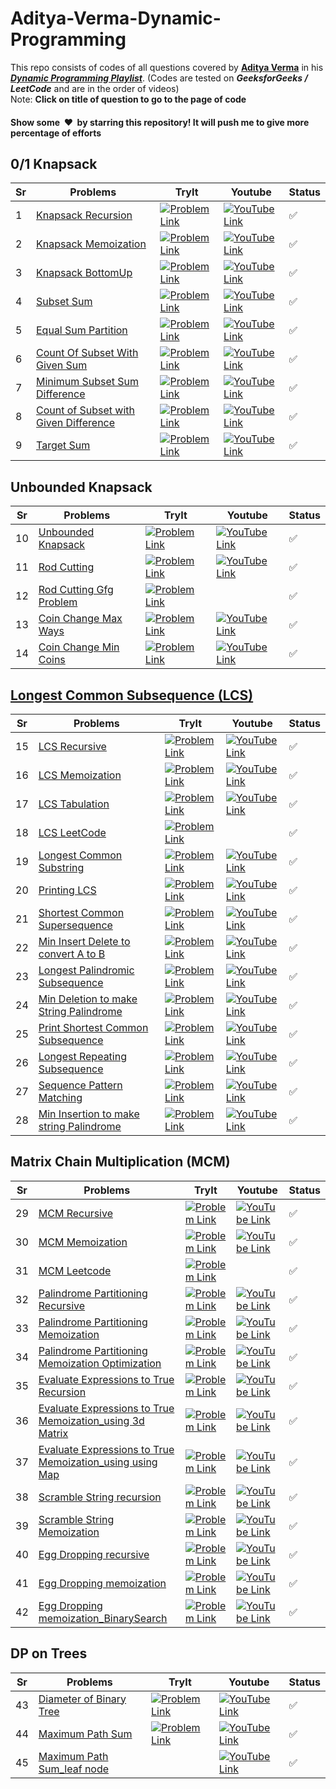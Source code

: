 # Aditya-Verma-Dynamic-Programming
This repo consists of codes of all questions covered by **[Aditya Verma](https://www.youtube.com/@TheAdityaVerma)** in his ***[Dynamic Programming Playlist](https://www.youtube.com/watch?v=nqowUJzG-iM&list=PL_z_8CaSLPWekqhdCPmFohncHwz8TY2Go&index=1)***. 
(Codes are tested on ***GeeksforGeeks / LeetCode*** and are in the order of videos)\
Note: **Click on title of question to go to the page of code**

<h4>Show some &nbsp;❤️&nbsp; by starring this repository! It will push me to give more percentage of efforts</h4>

## 0/1 Knapsack
Sr  | Problems              | TryIt                                   | Youtube                                 |Status
----|-----------------------|-----------------------------------------|-----------------------------------------|---------
1   | [Knapsack Recursion](https://github.com/yashk9293/Aditya-Verma-Dynamic-Programming/blob/main/01_Recursive_Knapsack.cpp) | [![Problem Link](https://github.com/yashk9293/Aditya-Verma-Dynamic-Programming/assets/90888884/cffabc15-9edb-48f5-979a-7032f0f8bbc2)](https://www.geeksforgeeks.org/problems/0-1-knapsack-problem0945/1)  | [![YouTube Link](https://github.com/yashk9293/Aditya-Verma-Dynamic-Programming/assets/90888884/3a973d84-2858-44d3-8059-0ca0835decc2)](https://youtu.be/kvyShbFVaY8?list=PL_z_8CaSLPWekqhdCPmFohncHwz8TY2Go) | ✅
2   | [Knapsack Memoization](https://github.com/yashk9293/Aditya-Verma-Dynamic-Programming/blob/main/02_Knapsack_memoization.cpp) | [![Problem Link](https://github.com/yashk9293/Aditya-Verma-Dynamic-Programming/assets/90888884/cffabc15-9edb-48f5-979a-7032f0f8bbc2)](https://www.geeksforgeeks.org/problems/0-1-knapsack-problem0945/1)  | [![YouTube Link](https://github.com/yashk9293/Aditya-Verma-Dynamic-Programming/assets/90888884/3a973d84-2858-44d3-8059-0ca0835decc2)](https://youtu.be/fJbIuhs24zQ?list=PL_z_8CaSLPWekqhdCPmFohncHwz8TY2Go) | ✅
3   | [Knapsack BottomUp](https://github.com/yashk9293/Aditya-Verma-Dynamic-Programming/blob/main/03_Knapsack_BottomUp.cpp) | [![Problem Link](https://github.com/yashk9293/Aditya-Verma-Dynamic-Programming/assets/90888884/cffabc15-9edb-48f5-979a-7032f0f8bbc2)](https://www.geeksforgeeks.org/problems/0-1-knapsack-problem0945/1)  | [![YouTube Link](https://github.com/yashk9293/Aditya-Verma-Dynamic-Programming/assets/90888884/3a973d84-2858-44d3-8059-0ca0835decc2)](https://youtu.be/ntCGbPMeqgg?list=PL_z_8CaSLPWekqhdCPmFohncHwz8TY2Go) | ✅
4   | [Subset Sum](https://github.com/yashk9293/Aditya-Verma-Dynamic-Programming/blob/main/04_SubsetSum.cpp) | [![Problem Link](https://github.com/yashk9293/Aditya-Verma-Dynamic-Programming/assets/90888884/cffabc15-9edb-48f5-979a-7032f0f8bbc2)](https://www.geeksforgeeks.org/problems/subset-sum-problem-1611555638/1)  | [![YouTube Link](https://github.com/yashk9293/Aditya-Verma-Dynamic-Programming/assets/90888884/3a973d84-2858-44d3-8059-0ca0835decc2)](https://youtu.be/_gPcYovP7wc?list=PL_z_8CaSLPWekqhdCPmFohncHwz8TY2Go) | ✅
5   | [Equal Sum Partition](https://github.com/yashk9293/Aditya-Verma-Dynamic-Programming/blob/main/05_EqualSumPartition.cpp) | [![Problem Link](https://github.com/yashk9293/Aditya-Verma-Dynamic-Programming/assets/90888884/0adcfa0f-bdde-4c47-a616-510cb11ce0d0)](https://leetcode.com/problems/partition-equal-subset-sum/)  | [![YouTube Link](https://github.com/yashk9293/Aditya-Verma-Dynamic-Programming/assets/90888884/3a973d84-2858-44d3-8059-0ca0835decc2)](https://youtu.be/UmMh7xp07kY?list=PL_z_8CaSLPWekqhdCPmFohncHwz8TY2Go) | ✅
6   | [Count Of Subset With Given Sum](https://github.com/yashk9293/Aditya-Verma-Dynamic-Programming/blob/main/06_CountOfSubset_with_given_sum.cpp) | [![Problem Link](https://github.com/yashk9293/Aditya-Verma-Dynamic-Programming/assets/90888884/cffabc15-9edb-48f5-979a-7032f0f8bbc2)](https://www.geeksforgeeks.org/problems/perfect-sum-problem5633/1)  | [![YouTube Link](https://github.com/yashk9293/Aditya-Verma-Dynamic-Programming/assets/90888884/3a973d84-2858-44d3-8059-0ca0835decc2)](https://youtu.be/F7wqWbqYn9g?list=PL_z_8CaSLPWekqhdCPmFohncHwz8TY2Go) | ✅
7   | [Minimum Subset Sum Difference](https://github.com/yashk9293/Aditya-Verma-Dynamic-Programming/blob/main/07_Minimum_subset_sum_difference.cpp) | [![Problem Link](https://github.com/yashk9293/Aditya-Verma-Dynamic-Programming/assets/90888884/cffabc15-9edb-48f5-979a-7032f0f8bbc2)](https://www.geeksforgeeks.org/problems/minimum-sum-partition3317/1)  | [![YouTube Link](https://github.com/yashk9293/Aditya-Verma-Dynamic-Programming/assets/90888884/3a973d84-2858-44d3-8059-0ca0835decc2)](https://youtu.be/-GtpxG6l_Mc?list=PL_z_8CaSLPWekqhdCPmFohncHwz8TY2Go) | ✅
8   | [Count of Subset with Given Difference](https://github.com/yashk9293/Aditya-Verma-Dynamic-Programming/blob/main/08_CountOfSubset_with_given_difference.cpp) | [![Problem Link](https://github.com/yashk9293/Aditya-Verma-Dynamic-Programming/assets/90888884/cffabc15-9edb-48f5-979a-7032f0f8bbc2)](https://www.geeksforgeeks.org/problems/partitions-with-given-difference/1)  | [![YouTube Link](https://github.com/yashk9293/Aditya-Verma-Dynamic-Programming/assets/90888884/3a973d84-2858-44d3-8059-0ca0835decc2)](https://youtu.be/ot_XBHyqpFc?list=PL_z_8CaSLPWekqhdCPmFohncHwz8TY2Go) | ✅
9   | [Target Sum](https://github.com/yashk9293/Aditya-Verma-Dynamic-Programming/blob/main/09_TargetSum.cpp) | [![Problem Link](https://github.com/yashk9293/Aditya-Verma-Dynamic-Programming/assets/90888884/0adcfa0f-bdde-4c47-a616-510cb11ce0d0)](https://leetcode.com/problems/target-sum/)  | [![YouTube Link](https://github.com/yashk9293/Aditya-Verma-Dynamic-Programming/assets/90888884/3a973d84-2858-44d3-8059-0ca0835decc2)](https://youtu.be/Hw6Ygp3JBYw?list=PL_z_8CaSLPWekqhdCPmFohncHwz8TY2Go) | ✅



## Unbounded Knapsack
Sr  | Problems              | TryIt                                   | Youtube                                 |Status
----|-----------------------|-----------------------------------------|-----------------------------------------|---------
10  | [Unbounded Knapsack](https://github.com/yashk9293/Aditya-Verma-Dynamic-Programming/blob/main/10_unbounded_knapsack.cpp) | [![Problem Link](https://github.com/yashk9293/Aditya-Verma-Dynamic-Programming/assets/90888884/cffabc15-9edb-48f5-979a-7032f0f8bbc2)](https://www.geeksforgeeks.org/problems/knapsack-with-duplicate-items4201/1)  | [![YouTube Link](https://github.com/yashk9293/Aditya-Verma-Dynamic-Programming/assets/90888884/3a973d84-2858-44d3-8059-0ca0835decc2)](https://youtu.be/aycn9KO8_Ls?list=PL_z_8CaSLPWekqhdCPmFohncHwz8TY2Go) | ✅
11  | [Rod Cutting](https://github.com/yashk9293/Aditya-Verma-Dynamic-Programming/blob/main/11_RodCutting.cpp) | [![Problem Link](https://github.com/yashk9293/Aditya-Verma-Dynamic-Programming/assets/90888884/cffabc15-9edb-48f5-979a-7032f0f8bbc2)](https://www.geeksforgeeks.org/cutting-a-rod-dp-13/)  | [![YouTube Link](https://github.com/yashk9293/Aditya-Verma-Dynamic-Programming/assets/90888884/3a973d84-2858-44d3-8059-0ca0835decc2)](https://youtu.be/SZqAQLjDsag?list=PL_z_8CaSLPWekqhdCPmFohncHwz8TY2Go) | ✅
12  | [Rod Cutting Gfg Problem](https://github.com/yashk9293/Aditya-Verma-Dynamic-Programming/blob/main/12_RodCutting_Gfg_problem.cpp) | [![Problem Link](https://github.com/yashk9293/Aditya-Verma-Dynamic-Programming/assets/90888884/cffabc15-9edb-48f5-979a-7032f0f8bbc2)](https://www.geeksforgeeks.org/problems/rod-cutting0840/1)  |  | ✅
13  | [Coin Change Max Ways](https://github.com/yashk9293/Aditya-Verma-Dynamic-Programming/blob/main/13_CoinChange_maxWays.cpp) | [![Problem Link](https://github.com/yashk9293/Aditya-Verma-Dynamic-Programming/assets/90888884/0adcfa0f-bdde-4c47-a616-510cb11ce0d0)](https://leetcode.com/problems/coin-change-ii/)  | [![YouTube Link](https://github.com/yashk9293/Aditya-Verma-Dynamic-Programming/assets/90888884/3a973d84-2858-44d3-8059-0ca0835decc2)](https://youtu.be/I4UR2T6Ro3w?list=PL_z_8CaSLPWekqhdCPmFohncHwz8TY2Go) | ✅
14  | [Coin Change Min Coins](https://github.com/yashk9293/Aditya-Verma-Dynamic-Programming/blob/main/14_CoinChange_minCoins.cpp) | [![Problem Link](https://github.com/yashk9293/Aditya-Verma-Dynamic-Programming/assets/90888884/0adcfa0f-bdde-4c47-a616-510cb11ce0d0)](https://leetcode.com/problems/coin-change)  | [![YouTube Link](https://github.com/yashk9293/Aditya-Verma-Dynamic-Programming/assets/90888884/3a973d84-2858-44d3-8059-0ca0835decc2)](https://youtu.be/I-l6PBeERuc?list=PL_z_8CaSLPWekqhdCPmFohncHwz8TY2Go) | ✅



## [Longest Common Subsequence (LCS)](https://www.geeksforgeeks.org/longest-common-subsequence-dp-4/)
Sr  | Problems              | TryIt                                   | Youtube                                 |Status
----|-----------------------|-----------------------------------------|-----------------------------------------|---------
15  | [LCS Recursive](https://github.com/yashk9293/Aditya-Verma-Dynamic-Programming/blob/main/15_LCS_Recursive.cpp) | [![Problem Link](https://github.com/yashk9293/Aditya-Verma-Dynamic-Programming/assets/90888884/0adcfa0f-bdde-4c47-a616-510cb11ce0d0)](https://leetcode.com/problems/longest-common-subsequence)  | [![YouTube Link](https://github.com/yashk9293/Aditya-Verma-Dynamic-Programming/assets/90888884/3a973d84-2858-44d3-8059-0ca0835decc2)](https://youtu.be/4Urd0a0BNng?list=PL_z_8CaSLPWekqhdCPmFohncHwz8TY2Go) | ✅
16  | [LCS Memoization](https://github.com/yashk9293/Aditya-Verma-Dynamic-Programming/blob/main/16_LCS_memoization.cpp) |  [![Problem Link](https://github.com/yashk9293/Aditya-Verma-Dynamic-Programming/assets/90888884/0adcfa0f-bdde-4c47-a616-510cb11ce0d0)](https://leetcode.com/problems/longest-common-subsequence) | [![YouTube Link](https://github.com/yashk9293/Aditya-Verma-Dynamic-Programming/assets/90888884/3a973d84-2858-44d3-8059-0ca0835decc2)](https://youtu.be/g_hIx4yn9zg?list=PL_z_8CaSLPWekqhdCPmFohncHwz8TY2Go) | ✅
17  | [LCS Tabulation](https://github.com/yashk9293/Aditya-Verma-Dynamic-Programming/blob/main/17_LCS_Tabulation.cpp) | [![Problem Link](https://github.com/yashk9293/Aditya-Verma-Dynamic-Programming/assets/90888884/0adcfa0f-bdde-4c47-a616-510cb11ce0d0)](https://leetcode.com/problems/longest-common-subsequence) | [![YouTube Link](https://github.com/yashk9293/Aditya-Verma-Dynamic-Programming/assets/90888884/3a973d84-2858-44d3-8059-0ca0835decc2)](https://youtu.be/hR3s9rGlMTU?list=PL_z_8CaSLPWekqhdCPmFohncHwz8TY2Go) | ✅
18  | [LCS LeetCode](https://github.com/yashk9293/Aditya-Verma-Dynamic-Programming/blob/main/18_LCS_LeetCode.cpp) | [![Problem Link](https://github.com/yashk9293/Aditya-Verma-Dynamic-Programming/assets/90888884/0adcfa0f-bdde-4c47-a616-510cb11ce0d0)](https://leetcode.com/problems/longest-common-subsequence)  |  | ✅
19  | [Longest Common Substring](https://github.com/yashk9293/Aditya-Verma-Dynamic-Programming/blob/main/19_Longest_Common_Substring.cpp) | [![Problem Link](https://github.com/yashk9293/Aditya-Verma-Dynamic-Programming/assets/90888884/cffabc15-9edb-48f5-979a-7032f0f8bbc2)](https://www.geeksforgeeks.org/problems/longest-common-substring1452/1)  | [![YouTube Link](https://github.com/yashk9293/Aditya-Verma-Dynamic-Programming/assets/90888884/3a973d84-2858-44d3-8059-0ca0835decc2)](https://youtu.be/HrybPYpOvz0?list=PL_z_8CaSLPWekqhdCPmFohncHwz8TY2Go) | ✅
20  | [Printing LCS](https://github.com/yashk9293/Aditya-Verma-Dynamic-Programming/blob/main/20_Printing_LCS.cpp) | [![Problem Link](https://github.com/yashk9293/Aditya-Verma-Dynamic-Programming/assets/90888884/cffabc15-9edb-48f5-979a-7032f0f8bbc2)](https://www.geeksforgeeks.org/printing-longest-common-subsequence/)  | [![YouTube Link](https://github.com/yashk9293/Aditya-Verma-Dynamic-Programming/assets/90888884/3a973d84-2858-44d3-8059-0ca0835decc2)](https://youtu.be/x5hQvnUcjiM?list=PL_z_8CaSLPWekqhdCPmFohncHwz8TY2Go) | ✅
21  | [Shortest Common Supersequence](https://github.com/yashk9293/Aditya-Verma-Dynamic-Programming/blob/main/21_Shortest_Common_Supersequence.cpp) | [![Problem Link](https://github.com/yashk9293/Aditya-Verma-Dynamic-Programming/assets/90888884/cffabc15-9edb-48f5-979a-7032f0f8bbc2)](https://www.geeksforgeeks.org/problems/shortest-common-supersequence0322/1)  | [![YouTube Link](https://github.com/yashk9293/Aditya-Verma-Dynamic-Programming/assets/90888884/3a973d84-2858-44d3-8059-0ca0835decc2)](https://youtu.be/823Grn4_dCQ?list=PL_z_8CaSLPWekqhdCPmFohncHwz8TY2Go) | ✅
22  | [Min Insert Delete to convert A to B](https://github.com/yashk9293/Aditya-Verma-Dynamic-Programming/blob/main/22_Min_InsertDelete_to_convert_AtoB.cpp) | [![Problem Link](https://github.com/yashk9293/Aditya-Verma-Dynamic-Programming/assets/90888884/cffabc15-9edb-48f5-979a-7032f0f8bbc2)](https://www.geeksforgeeks.org/problems/minimum-number-of-deletions-and-insertions0209/1)  | [![YouTube Link](https://github.com/yashk9293/Aditya-Verma-Dynamic-Programming/assets/90888884/3a973d84-2858-44d3-8059-0ca0835decc2)](https://youtu.be/-fx6aDxcWyg?list=PL_z_8CaSLPWekqhdCPmFohncHwz8TY2Go) | ✅
23  | [Longest Palindromic Subsequence](https://github.com/yashk9293/Aditya-Verma-Dynamic-Programming/blob/main/23_Longest_Palindromic_Subsequence.cpp) | [![Problem Link](https://github.com/yashk9293/Aditya-Verma-Dynamic-Programming/assets/90888884/0adcfa0f-bdde-4c47-a616-510cb11ce0d0)](https://leetcode.com/problems/longest-palindromic-subsequence/)  | [![YouTube Link](https://github.com/yashk9293/Aditya-Verma-Dynamic-Programming/assets/90888884/3a973d84-2858-44d3-8059-0ca0835decc2)](https://youtu.be/wuOOOATz_IA?list=PL_z_8CaSLPWekqhdCPmFohncHwz8TY2Go) | ✅
24  | [Min Deletion to make String Palindrome](https://github.com/yashk9293/Aditya-Verma-Dynamic-Programming/blob/main/24_MinDeletion_toMakeString_Palindrome.cpp) | [![Problem Link](https://github.com/yashk9293/Aditya-Verma-Dynamic-Programming/assets/90888884/cffabc15-9edb-48f5-979a-7032f0f8bbc2)](https://www.geeksforgeeks.org/problems/minimum-number-of-deletions4610/1)  | [![YouTube Link](https://github.com/yashk9293/Aditya-Verma-Dynamic-Programming/assets/90888884/3a973d84-2858-44d3-8059-0ca0835decc2)](https://youtu.be/CFwCCNbRuLY?list=PL_z_8CaSLPWekqhdCPmFohncHwz8TY2Go) | ✅
25  | [Print Shortest Common Subsequence](https://github.com/yashk9293/Aditya-Verma-Dynamic-Programming/blob/main/25_Print_shortestCommonSubsequence.cpp) | [![Problem Link](https://github.com/yashk9293/Aditya-Verma-Dynamic-Programming/assets/90888884/0adcfa0f-bdde-4c47-a616-510cb11ce0d0)](https://leetcode.com/problems/shortest-common-supersequence/)  | [![YouTube Link](https://github.com/yashk9293/Aditya-Verma-Dynamic-Programming/assets/90888884/3a973d84-2858-44d3-8059-0ca0835decc2)](https://youtu.be/VDhRg-ZJTuc?list=PL_z_8CaSLPWekqhdCPmFohncHwz8TY2Go) | ✅
26  | [Longest Repeating Subsequence](https://github.com/yashk9293/Aditya-Verma-Dynamic-Programming/blob/main/26_Longest_Repeating_Subsequence.cpp) | [![Problem Link](https://github.com/yashk9293/Aditya-Verma-Dynamic-Programming/assets/90888884/cffabc15-9edb-48f5-979a-7032f0f8bbc2)](https://www.geeksforgeeks.org/problems/longest-repeating-subsequence2004/1)  | [![YouTube Link](https://github.com/yashk9293/Aditya-Verma-Dynamic-Programming/assets/90888884/3a973d84-2858-44d3-8059-0ca0835decc2)](https://youtu.be/hbTaCmQGqLg?list=PL_z_8CaSLPWekqhdCPmFohncHwz8TY2Go) | ✅
27  | [Sequence Pattern Matching](https://github.com/yashk9293/Aditya-Verma-Dynamic-Programming/blob/main/27_Sequence_Pattern_matching.cpp) | [![Problem Link](https://github.com/yashk9293/Aditya-Verma-Dynamic-Programming/assets/90888884/0adcfa0f-bdde-4c47-a616-510cb11ce0d0)](https://leetcode.com/problems/is-subsequence/)  | [![YouTube Link](https://github.com/yashk9293/Aditya-Verma-Dynamic-Programming/assets/90888884/3a973d84-2858-44d3-8059-0ca0835decc2)](https://youtu.be/QVntmksK2es?list=PL_z_8CaSLPWekqhdCPmFohncHwz8TY2Go) | ✅
28  | [Min Insertion to make string Palindrome](https://github.com/yashk9293/Aditya-Verma-Dynamic-Programming/blob/main/28_MinInsertion_toMakeString_palindrome.cpp) | [![Problem Link](https://github.com/yashk9293/Aditya-Verma-Dynamic-Programming/assets/90888884/0adcfa0f-bdde-4c47-a616-510cb11ce0d0)](https://leetcode.com/problems/minimum-insertion-steps-to-make-a-string-palindrome/)  | [![YouTube Link](https://github.com/yashk9293/Aditya-Verma-Dynamic-Programming/assets/90888884/3a973d84-2858-44d3-8059-0ca0835decc2)](https://youtu.be/AEcRW4ylm_c?list=PL_z_8CaSLPWekqhdCPmFohncHwz8TY2Go) | ✅



## Matrix Chain Multiplication (MCM)
Sr  | Problems              | TryIt                                   | Youtube                                 |Status
----|-----------------------|-----------------------------------------|-----------------------------------------|---------
29  | [MCM Recursive](https://github.com/yashk9293/Aditya-Verma-Dynamic-Programming/blob/main/29_MCM_Recursive.cpp) | [![Problem Link](https://github.com/yashk9293/Aditya-Verma-Dynamic-Programming/assets/90888884/cffabc15-9edb-48f5-979a-7032f0f8bbc2)](https://www.geeksforgeeks.org/problems/matrix-chain-multiplication0303/1)  | [![YouTube Link](https://github.com/yashk9293/Aditya-Verma-Dynamic-Programming/assets/90888884/3a973d84-2858-44d3-8059-0ca0835decc2)](https://youtu.be/kMK148J9qEE?list=PL_z_8CaSLPWekqhdCPmFohncHwz8TY2Go) | ✅
30  | [MCM Memoization](https://github.com/yashk9293/Aditya-Verma-Dynamic-Programming/blob/main/30_MCM_Memoization.cpp) | [![Problem Link](https://github.com/yashk9293/Aditya-Verma-Dynamic-Programming/assets/90888884/cffabc15-9edb-48f5-979a-7032f0f8bbc2)](https://www.geeksforgeeks.org/problems/matrix-chain-multiplication0303/1)  | [![YouTube Link](https://github.com/yashk9293/Aditya-Verma-Dynamic-Programming/assets/90888884/3a973d84-2858-44d3-8059-0ca0835decc2)](https://youtu.be/9uUVFNOT3_Y?list=PL_z_8CaSLPWekqhdCPmFohncHwz8TY2Go) | ✅
31  | [MCM Leetcode](https://github.com/yashk9293/Aditya-Verma-Dynamic-Programming/blob/main/31_MCM_Leetcode.cpp) | [![Problem Link](https://github.com/yashk9293/Aditya-Verma-Dynamic-Programming/assets/90888884/0adcfa0f-bdde-4c47-a616-510cb11ce0d0)](https://leetcode.com/problems/minimum-score-triangulation-of-polygon)  |  | ✅
32  | [Palindrome Partitioning Recursive](https://github.com/yashk9293/Aditya-Verma-Dynamic-Programming/blob/main/32_Palindrome_Partitioning_Recursive.cpp) | [![Problem Link](https://github.com/yashk9293/Aditya-Verma-Dynamic-Programming/assets/90888884/0adcfa0f-bdde-4c47-a616-510cb11ce0d0)](https://leetcode.com/problems/palindrome-partitioning-ii/)  | [![YouTube Link](https://github.com/yashk9293/Aditya-Verma-Dynamic-Programming/assets/90888884/3a973d84-2858-44d3-8059-0ca0835decc2)](https://youtu.be/szKVpQtBHh8?list=PL_z_8CaSLPWekqhdCPmFohncHwz8TY2Go) | ✅
33  | [Palindrome Partitioning Memoization](https://github.com/yashk9293/Aditya-Verma-Dynamic-Programming/blob/main/33_Palindrome_Partitioning_memoization.cpp) | [![Problem Link](https://github.com/yashk9293/Aditya-Verma-Dynamic-Programming/assets/90888884/0adcfa0f-bdde-4c47-a616-510cb11ce0d0)](https://leetcode.com/problems/palindrome-partitioning-ii/)  | [![YouTube Link](https://github.com/yashk9293/Aditya-Verma-Dynamic-Programming/assets/90888884/3a973d84-2858-44d3-8059-0ca0835decc2)](https://youtu.be/fOUlNlawdAU?list=PL_z_8CaSLPWekqhdCPmFohncHwz8TY2Go) | ✅
34  | [Palindrome Partitioning Memoization Optimization](https://github.com/yashk9293/Aditya-Verma-Dynamic-Programming/blob/main/34_Palindrome_partitioning_memoization_optimization.cpp) | [![Problem Link](https://github.com/yashk9293/Aditya-Verma-Dynamic-Programming/assets/90888884/0adcfa0f-bdde-4c47-a616-510cb11ce0d0)](https://leetcode.com/problems/palindrome-partitioning-ii/)  | [![YouTube Link](https://github.com/yashk9293/Aditya-Verma-Dynamic-Programming/assets/90888884/3a973d84-2858-44d3-8059-0ca0835decc2)](https://youtu.be/9h10fqkI7Nk?list=PL_z_8CaSLPWekqhdCPmFohncHwz8TY2Go) | ✅
35  | [Evaluate Expressions to True Recursion](https://github.com/yashk9293/Aditya-Verma-Dynamic-Programming/blob/main/35_Evaluate_expressionsToTrue_recursion.cpp) | [![Problem Link](https://github.com/yashk9293/Aditya-Verma-Dynamic-Programming/assets/90888884/cffabc15-9edb-48f5-979a-7032f0f8bbc2)](https://www.geeksforgeeks.org/problems/boolean-parenthesization5610/1)  | [![YouTube Link](https://github.com/yashk9293/Aditya-Verma-Dynamic-Programming/assets/90888884/3a973d84-2858-44d3-8059-0ca0835decc2)](https://youtu.be/pGVguAcWX4g?list=PL_z_8CaSLPWekqhdCPmFohncHwz8TY2Go) | ✅
36  | [Evaluate Expressions to True Memoization_using 3d Matrix](https://github.com/yashk9293/Aditya-Verma-Dynamic-Programming/blob/main/36_Evaluate_expressionToTrue_memoization_using3dMatrix.cpp) | [![Problem Link](https://github.com/yashk9293/Aditya-Verma-Dynamic-Programming/assets/90888884/cffabc15-9edb-48f5-979a-7032f0f8bbc2)](https://www.geeksforgeeks.org/problems/boolean-parenthesization5610/1)  | [![YouTube Link](https://github.com/yashk9293/Aditya-Verma-Dynamic-Programming/assets/90888884/3a973d84-2858-44d3-8059-0ca0835decc2)](https://youtu.be/bzXM1Zond9U?list=PL_z_8CaSLPWekqhdCPmFohncHwz8TY2Go) | ✅
37  | [Evaluate Expressions to True Memoization_using using Map](https://github.com/yashk9293/Aditya-Verma-Dynamic-Programming/blob/main/37_Evaluate_expressionToTrue_memoization_usingMap.cpp) | [![Problem Link](https://github.com/yashk9293/Aditya-Verma-Dynamic-Programming/assets/90888884/cffabc15-9edb-48f5-979a-7032f0f8bbc2)](https://www.geeksforgeeks.org/problems/boolean-parenthesization5610/1)  | [![YouTube Link](https://github.com/yashk9293/Aditya-Verma-Dynamic-Programming/assets/90888884/3a973d84-2858-44d3-8059-0ca0835decc2)](https://youtu.be/bzXM1Zond9U?list=PL_z_8CaSLPWekqhdCPmFohncHwz8TY2Go) | ✅
38  | [Scramble String recursion](https://github.com/yashk9293/Aditya-Verma-Dynamic-Programming/blob/main/38_ScrambleString_recursion.cpp) | [![Problem Link](https://github.com/yashk9293/Aditya-Verma-Dynamic-Programming/assets/90888884/0adcfa0f-bdde-4c47-a616-510cb11ce0d0)](https://leetcode.com/problems/scramble-string/)  | [![YouTube Link](https://github.com/yashk9293/Aditya-Verma-Dynamic-Programming/assets/90888884/3a973d84-2858-44d3-8059-0ca0835decc2)](https://youtu.be/SqA0o-DGmEw?list=PL_z_8CaSLPWekqhdCPmFohncHwz8TY2Go) | ✅
39  | [Scramble String Memoization](https://github.com/yashk9293/Aditya-Verma-Dynamic-Programming/blob/main/39_ScrambleString_memoization.cpp) | [![Problem Link](https://github.com/yashk9293/Aditya-Verma-Dynamic-Programming/assets/90888884/0adcfa0f-bdde-4c47-a616-510cb11ce0d0)](https://leetcode.com/problems/scramble-string/)  | [![YouTube Link](https://github.com/yashk9293/Aditya-Verma-Dynamic-Programming/assets/90888884/3a973d84-2858-44d3-8059-0ca0835decc2)](https://youtu.be/VyHEglhbm-A?list=PL_z_8CaSLPWekqhdCPmFohncHwz8TY2Go) | ✅
40  | [Egg Dropping recursive](https://github.com/yashk9293/Aditya-Verma-Dynamic-Programming/blob/main/40_EggDropping_recursive.cpp) | [![Problem Link](https://github.com/yashk9293/Aditya-Verma-Dynamic-Programming/assets/90888884/0adcfa0f-bdde-4c47-a616-510cb11ce0d0)](https://leetcode.com/problems/super-egg-drop/)  | [![YouTube Link](https://github.com/yashk9293/Aditya-Verma-Dynamic-Programming/assets/90888884/3a973d84-2858-44d3-8059-0ca0835decc2)](https://youtu.be/S49zeUjeUL0?list=PL_z_8CaSLPWekqhdCPmFohncHwz8TY2Go) | ✅
41  | [Egg Dropping memoization](https://github.com/yashk9293/Aditya-Verma-Dynamic-Programming/blob/main/41_EggDropping_memoization.cpp) | [![Problem Link](https://github.com/yashk9293/Aditya-Verma-Dynamic-Programming/assets/90888884/0adcfa0f-bdde-4c47-a616-510cb11ce0d0)](https://leetcode.com/problems/super-egg-drop/)  | [![YouTube Link](https://github.com/yashk9293/Aditya-Verma-Dynamic-Programming/assets/90888884/3a973d84-2858-44d3-8059-0ca0835decc2)](https://youtu.be/gr2NtY-2QUY?list=PL_z_8CaSLPWekqhdCPmFohncHwz8TY2Go) | ✅
42  | [Egg Dropping memoization_BinarySearch](https://github.com/yashk9293/Aditya-Verma-Dynamic-Programming/blob/main/42_EggDropping_memoization_BinarySearch.cpp) | [![Problem Link](https://github.com/yashk9293/Aditya-Verma-Dynamic-Programming/assets/90888884/0adcfa0f-bdde-4c47-a616-510cb11ce0d0)](https://leetcode.com/problems/super-egg-drop/)  | [![YouTube Link](https://github.com/yashk9293/Aditya-Verma-Dynamic-Programming/assets/90888884/3a973d84-2858-44d3-8059-0ca0835decc2)](https://youtu.be/jkygQmOiCCI?list=PL_z_8CaSLPWekqhdCPmFohncHwz8TY2Go) | ✅



## DP on Trees
Sr  | Problems              | TryIt                                   | Youtube                                 |Status
----|-----------------------|-----------------------------------------|-----------------------------------------|---------
43  | [Diameter of Binary Tree](https://github.com/yashk9293/Aditya-Verma-Dynamic-Programming/blob/main/43_Diameter_of_BinaryTree.cpp) | [![Problem Link](https://github.com/yashk9293/Aditya-Verma-Dynamic-Programming/assets/90888884/0adcfa0f-bdde-4c47-a616-510cb11ce0d0)](https://leetcode.com/problems/diameter-of-binary-tree/)  | [![YouTube Link](https://github.com/yashk9293/Aditya-Verma-Dynamic-Programming/assets/90888884/3a973d84-2858-44d3-8059-0ca0835decc2)](https://youtu.be/zmPj_Ee3B8c?list=PL_z_8CaSLPWekqhdCPmFohncHwz8TY2Go) | ✅
44  | [Maximum Path Sum](https://github.com/yashk9293/Aditya-Verma-Dynamic-Programming/blob/main/44_MaxPathSum.cpp) | [![Problem Link](https://github.com/yashk9293/Aditya-Verma-Dynamic-Programming/assets/90888884/0adcfa0f-bdde-4c47-a616-510cb11ce0d0)](https://leetcode.com/problems/binary-tree-maximum-path-sum/)  | [![YouTube Link](https://github.com/yashk9293/Aditya-Verma-Dynamic-Programming/assets/90888884/3a973d84-2858-44d3-8059-0ca0835decc2)](https://youtu.be/Osz-Vwer6rw?list=PL_z_8CaSLPWekqhdCPmFohncHwz8TY2Go) | ✅
45  | [Maximum Path Sum_leaf node](https://github.com/yashk9293/Aditya-Verma-Dynamic-Programming/blob/main/45_MaxPathSum_leafnode.cpp) |   | [![YouTube Link](https://github.com/yashk9293/Aditya-Verma-Dynamic-Programming/assets/90888884/3a973d84-2858-44d3-8059-0ca0835decc2)](https://youtu.be/ArNyupe-XH0?list=PL_z_8CaSLPWekqhdCPmFohncHwz8TY2Go) | ✅
